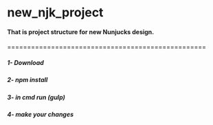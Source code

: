 # new_njk_project
#### That is project structure for new Nunjucks design.
==================================================
##### 1- Download
##### 2- npm install
##### 3- in cmd run (gulp)
##### 4- make your changes
